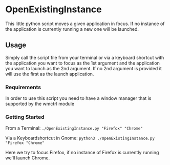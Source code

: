 # OpenExistingInstance
This little python script moves a given application in focus. If no instance of the application is currently running a new one will be launched.

## Usage
Simply call the script file from your terminal or via a keyboard shortcut with the application you want to focus as the 1st argument and the application you want to launch as the 2nd argument. If no 2nd argument is provided it will use the first as the launch application. 

### Requirements
In order to use this script you need to have a window manager that is supported by the wmctrl module

### Getting Started
From a Terminal:
`./OpenExistingInstance.py "Firefox" "Chrome"`

Via a Keyboardshortcut in Gnome:
`python3 ./OpenExistingInstance.py "Firefox "Chrome"`

Here we try to focus Firefox, if no instance of Firefox is currently running we'll launch Chrome.

